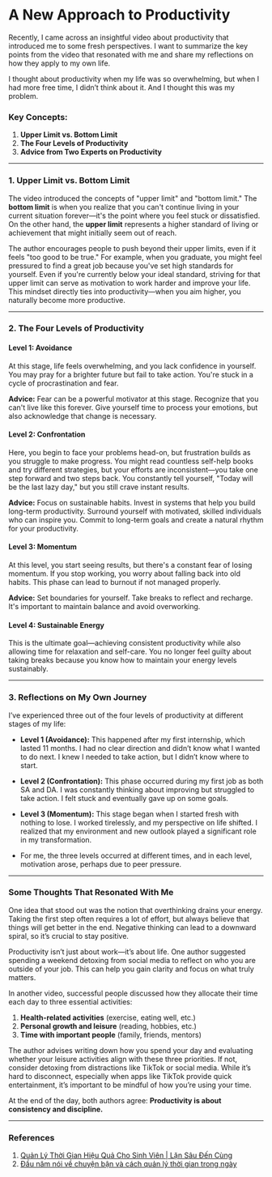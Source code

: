

# A New Approach to Productivity

Recently, I came across an insightful video about productivity that introduced me to some fresh perspectives. I want to summarize the key points from the video that resonated with me and share my reflections on how they apply to my own life.

I thought about productivity when my life was so overwhelming, but when I had more free time, I didn’t think about it. And I thought this was my problem.

### Key Concepts:
1. **Upper Limit vs. Bottom Limit**
2. **The Four Levels of Productivity**
3. **Advice from Two Experts on Productivity**

---

### 1. Upper Limit vs. Bottom Limit

The video introduced the concepts of "upper limit" and "bottom limit." The **bottom limit** is when you realize that you can't continue living in your current situation forever—it's the point where you feel stuck or dissatisfied. On the other hand, the **upper limit** represents a higher standard of living or achievement that might initially seem out of reach.

The author encourages people to push beyond their upper limits, even if it feels "too good to be true." For example, when you graduate, you might feel pressured to find a great job because you've set high standards for yourself. Even if you're currently below your ideal standard, striving for that upper limit can serve as motivation to work harder and improve your life. This mindset directly ties into productivity—when you aim higher, you naturally become more productive.

---

### 2. The Four Levels of Productivity

#### **Level 1: Avoidance**

At this stage, life feels overwhelming, and you lack confidence in yourself. You may pray for a brighter future but fail to take action. You're stuck in a cycle of procrastination and fear.

**Advice:** Fear can be a powerful motivator at this stage. Recognize that you can't live like this forever. Give yourself time to process your emotions, but also acknowledge that change is necessary.

#### **Level 2: Confrontation**

Here, you begin to face your problems head-on, but frustration builds as you struggle to make progress. You might read countless self-help books and try different strategies, but your efforts are inconsistent—you take one step forward and two steps back. You constantly tell yourself, "Today will be the last lazy day," but you still crave instant results.

**Advice:** Focus on sustainable habits. Invest in systems that help you build long-term productivity. Surround yourself with motivated, skilled individuals who can inspire you. Commit to long-term goals and create a natural rhythm for your productivity.

#### **Level 3: Momentum**

At this level, you start seeing results, but there's a constant fear of losing momentum. If you stop working, you worry about falling back into old habits. This phase can lead to burnout if not managed properly.

**Advice:** Set boundaries for yourself. Take breaks to reflect and recharge. It's important to maintain balance and avoid overworking.

#### **Level 4: Sustainable Energy**

This is the ultimate goal—achieving consistent productivity while also allowing time for relaxation and self-care. You no longer feel guilty about taking breaks because you know how to maintain your energy levels sustainably.

---

### 3. Reflections on My Own Journey

I’ve experienced three out of the four levels of productivity at different stages of my life:

- **Level 1 (Avoidance):** This happened after my first internship, which lasted 11 months. I had no clear direction and didn’t know what I wanted to do next. I knew I needed to take action, but I didn’t know where to start.

- **Level 2 (Confrontation):** This phase occurred during my first job as both SA and DA. I was constantly thinking about improving but struggled to take action. I felt stuck and eventually gave up on some goals.

- **Level 3 (Momentum):** This stage began when I started fresh with nothing to lose. I worked tirelessly, and my perspective on life shifted. I realized that my environment and new outlook played a significant role in my transformation.
- For me, the three levels occurred at different times, and in each level, motivation arose, perhaps due to peer pressure.


---

### Some Thoughts That Resonated With Me

One idea that stood out was the notion that overthinking drains your energy. Taking the first step often requires a lot of effort, but always believe that things will get better in the end. Negative thinking can lead to a downward spiral, so it’s crucial to stay positive.

Productivity isn’t just about work—it’s about life. One author suggested spending a weekend detoxing from social media to reflect on who you are outside of your job. This can help you gain clarity and focus on what truly matters.

In another video, successful people discussed how they allocate their time each day to three essential activities:

1. **Health-related activities** (exercise, eating well, etc.)
2. **Personal growth and leisure** (reading, hobbies, etc.)
3. **Time with important people** (family, friends, mentors)

The author advises writing down how you spend your day and evaluating whether your leisure activities align with these three priorities. If not, consider detoxing from distractions like TikTok or social media. While it’s hard to disconnect, especially when apps like TikTok provide quick entertainment, it’s important to be mindful of how you’re using your time.

At the end of the day, both authors agree: **Productivity is about consistency and discipline.**

---
### References

 1. [Quản Lý Thời Gian Hiệu Quả Cho Sinh Viên | Lặn Sâu Đến Cùng](https://www.youtube.com/watch?v=yNtQe8tkUvQ&t=1047s) 
 2. [Đầu năm nói về chuyện bận và cách quản lý thời gian trong ngày](https://www.youtube.com/watch?v=TMssaDO7pVg)
